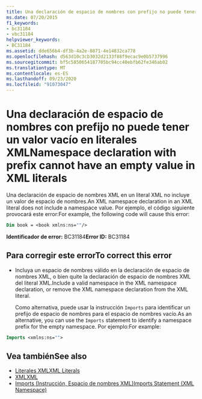 ```yaml
---
title: Una declaración de espacio de nombres con prefijo no puede tener un valor vacío en literales XML
ms.date: 07/20/2015
f1_keywords:
- bc31184
- vbc31184
helpviewer_keywords:
- BC31184
ms.assetid: dde656b4-df3b-4a2e-8871-4e14832ca778
ms.openlocfilehash: d563d10c3cb3032d2133f88f9ecac9e0b5737996
ms.sourcegitcommit: bf5c5850654187705bc94cc40ebfb62fe346ab02
ms.translationtype: MT
ms.contentlocale: es-ES
ms.lasthandoff: 09/23/2020
ms.locfileid: "91073047"
---
```

# <a name="namespace-declaration-with-prefix-cannot-have-an-empty-value-in-xml-literals"></a><span data-ttu-id="f6559-102">Una declaración de espacio de nombres con prefijo no puede tener un valor vacío en literales XML</span><span class="sxs-lookup"><span data-stu-id="f6559-102">Namespace declaration with prefix cannot have an empty value in XML literals</span></span>

<span data-ttu-id="f6559-103">Una declaración de espacio de nombres XML en un literal XML no incluye un valor de espacio de nombres.</span><span class="sxs-lookup"><span data-stu-id="f6559-103">An XML namespace declaration in an XML literal does not include a namespace value.</span></span> <span data-ttu-id="f6559-104">Por ejemplo, el código siguiente provocará este error:</span><span class="sxs-lookup"><span data-stu-id="f6559-104">For example, the following code will cause this error:</span></span>  
  
```vb  
Dim book = <book xmlns:ns=""/>  
```  
  
 <span data-ttu-id="f6559-105">**Identificador de error:** BC31184</span><span class="sxs-lookup"><span data-stu-id="f6559-105">**Error ID:** BC31184</span></span>  
  
## <a name="to-correct-this-error"></a><span data-ttu-id="f6559-106">Para corregir este error</span><span class="sxs-lookup"><span data-stu-id="f6559-106">To correct this error</span></span>  
  
- <span data-ttu-id="f6559-107">Incluya un espacio de nombres válido en la declaración de espacio de nombres XML, o bien quite la declaración de espacio de nombres XML del literal XML.</span><span class="sxs-lookup"><span data-stu-id="f6559-107">Include a valid namespace in the XML namespace declaration, or remove the XML namespace declaration from the XML literal.</span></span>  
  
     <span data-ttu-id="f6559-108">Como alternativa, puede usar la instrucción `Imports` para identificar un prefijo de espacio de nombres para el espacio de nombres vacío.</span><span class="sxs-lookup"><span data-stu-id="f6559-108">As an alternative, you can use the `Imports` statement to identify a namespace prefix for the empty namespace.</span></span> <span data-ttu-id="f6559-109">Por ejemplo:</span><span class="sxs-lookup"><span data-stu-id="f6559-109">For example:</span></span>  
  
```vb  
Imports <xmlns:ns="">  
```  
  
## <a name="see-also"></a><span data-ttu-id="f6559-110">Vea también</span><span class="sxs-lookup"><span data-stu-id="f6559-110">See also</span></span>

- [<span data-ttu-id="f6559-111">Literales XML</span><span class="sxs-lookup"><span data-stu-id="f6559-111">XML Literals</span></span>](../language-reference/xml-literals/index.md)
- [<span data-ttu-id="f6559-112">XML</span><span class="sxs-lookup"><span data-stu-id="f6559-112">XML</span></span>](../programming-guide/language-features/xml/index.md)
- [<span data-ttu-id="f6559-113">Imports (Instrucción, Espacio de nombres XML)</span><span class="sxs-lookup"><span data-stu-id="f6559-113">Imports Statement (XML Namespace)</span></span>](../language-reference/statements/imports-statement-xml-namespace.md)
